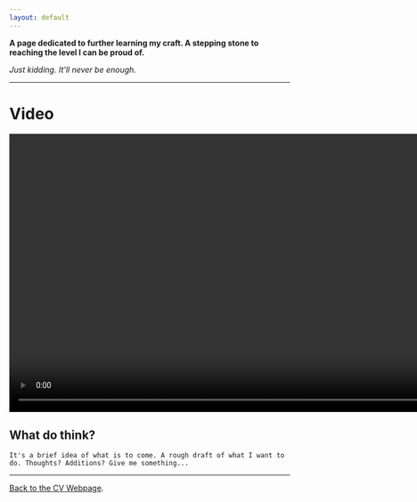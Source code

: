 ```yaml
---
layout: default
---
```


**A page dedicated to further learning my craft. A stepping stone to reaching the level I can be proud of.**

_Just kidding. It'll never be enough._


---


# Video
<video width="1000" controls>
  <source controls autoplay loop src="https://github.com/KingKai025/praiseking/raw/refs/heads/main/Gif2.mp4" width="1000" type="video/mp4">
  <source controls autoplay loop src="https://github.com/KingKai025/praiseking/raw/refs/heads/main/Gif2.webm" width="1000" type="video/webm">
  Your browser does not support the video tag.
</video>


## What do think?

`It's a brief idea of what is to come.
A rough draft of what I want to do.
Thoughts? Additions? Give me something...`



* * *


[Back to the CV Webpage](./another-page.html).

